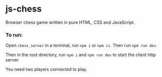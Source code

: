 # js-chess
Browser chess game written in pure HTML, CSS and JavaScript.

### To run:

Open ```chess_server``` in a terminal, run ```npm i``` or ```npm ci```.
Then run ```npm run dev```.

Then in the root directory, run ```npm i``` and ```npm run dev``` to start the client http server.

You need two players connected to play.
